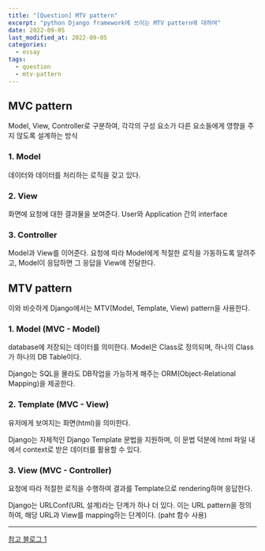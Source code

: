 ```yaml
---
title: "[Question] MTV pattern"
excerpt: "python Django framework에 쓰이는 MTV pattern에 대하여"
date: 2022-09-05
last_modified_at: 2022-09-05
categories:
  - essay
tags:
  - question
  - mtv-pattern
---
```


## MVC pattern

Model, View, Controller로 구분하여, 각각의 구성 요소가 다른 요소들에게 영향을 주지 않도록 설계하는 방식

### 1. Model

데이터와 데이터를 처리하는 로직을 갖고 있다.

### 2. View

화면에 요청에 대한 결과물을 보여준다. User와 Application 간의 interface

### 3. Controller

Model과 View를 이어준다. 요청에 따라 Model에게 적절한 로직을 가동하도록 알려주고, Model이 응답하면 그 응답을 View에 전달한다.

## MTV pattern

이와 비슷하게 Django에서는 MTV(Model, Template, View) pattern을 사용한다.

### 1. Model (MVC - Model)

database에 저장되는 데이터를 의미한다. Model은 Class로 정의되며, 하나의 Class가 하나의 DB Table이다. 

Django는 SQL을 몰라도 DB작업을 가능하게 해주는 ORM(Object-Relational Mapping)을 제공한다.

### 2. Template (MVC - View)

유저에게 보여지는 화면(html)을 의미한다. 

Django는 자체적인 Django Template 문법을 지원하며, 이 문법 덕분에 html 파일 내에서 context로 받은 데이터를 활용할 수 있다.

### 3. View (MVC - Controller)

요청에 따라 적절한 로직을 수행하여 결과를 Template으로 rendering하며 응답한다.

Django는 URLConf(URL 설계)라는 단계가 하나 더 있다. 이는 URL pattern을 정의하여, 해당 URL과 View를 mapping하는 단계이다. (paht 함수 사용)

---

[참고 블로그 1](https://tibetsandfox.tistory.com/16)


